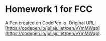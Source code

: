 # Homework 1 for FCC

A Pen created on CodePen.io. Original URL: [https://codepen.io/juliajuliet/pen/vYmMWqp](https://codepen.io/juliajuliet/pen/vYmMWqp).

